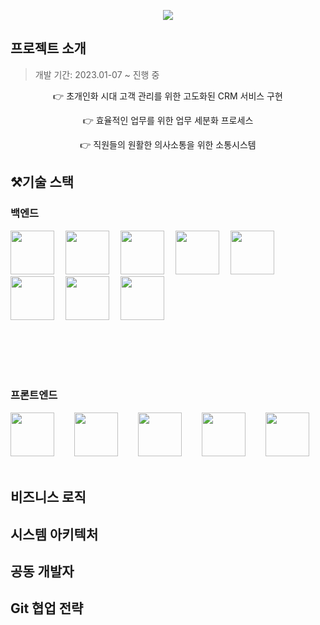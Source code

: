 <p align="center">
<img src="https://drive.google.com/uc?id=1feIHjpoOJfSb298a5qyp7XxM0ePyYMH2">
</p>

## 프로젝트 소개
> 개발 기간: 2023.01-07 ~ 진행 중

<p align="center">
👉 초개인화 시대 고객 관리를 위한 고도화된 CRM 서비스 구현
</p>

<p align="center">
👉 효율적인 업무를 위한 업무 세분화 프로세스
</p>

<p align="center">
👉 직원들의 원활한 의사소통을 위한 소통시스템
</p>

## ⚒️기술 스택

### 백엔드

<img src ="https://drive.google.com/uc?id=1T6ojVQFbVZO8xCB40qMnp4dv3hyLd01A"
  hight =70px width =70px;> 
<img src ="https://drive.google.com/uc?id=14jVM4huz__zI8O_gcxA3nBAsH77tDRkP"
  hight =70px width =70px;> 
<img src ="https://drive.google.com/uc?id=1zf8KFw9Zff9r-ESrXlfq_cBhnb0s1_jm"
  hight =70px width =70px;> 
<img src ="https://drive.google.com/uc?id=1GGIM9jSNlAUugGidsqEtmsJOgkGvjy_z"
  hight =70px width =70px;> 
<img src ="https://drive.google.com/uc?id=1qjh39LIbX82uGOBk-UVg-cvslWPHgCZM"
  hight =70px width =70px;> 
<img src ="https://drive.google.com/uc?id=1BOYzaf0Nd6y_4NNSQq1Qw2rck3wrHnHR"
  hight =70px width =70px;> 
<img src ="https://drive.google.com/uc?id=1HoYVEJMzfawjDGLJ-cpB8Gp--Rm-FbIa"
  hight =70px width =70px;> 
<img src = "https://drive.google.com/uc?id=14WFiKo-uPsq2o8yUOPRrbvtIeK3w8g8I"
  hight =70px width =70px;>


<br>
<br>
<br>
<br>

### 프론트엔드
<img src ="https://drive.google.com/uc?id=158cXoN9fPhnWyw9dUySBxi9STDsWluZL"
  hight =70px width =70px;>  
<img src ="https://drive.google.com/uc?id=1S61bRrTHOfk2-13OS4HxvfbMMBevjigi"
  hight =70px width =70px;>  
<img src ="https://drive.google.com/uc?id=1mary0K_ERaMsxiFRF4sTQn7fzrS7vuzm"
  hight =70px width =70px;>  
<img src ="https://drive.google.com/uc?id=1Ef52rjLZ7yt5W4GKH_WUyeSvUKVPBVOs"
  hight =70px width =70px;>  
<img src ="https://drive.google.com/uc?id=1VJDiBAZqBYoI0gLxWKgBvFhoPhmCtZfO"
  hight =70px width =70px;>  
  



## 비즈니스 로직

## 시스템 아키텍처

## 공동 개발자

## Git 협업 전략
